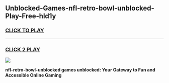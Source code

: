 
## Unblocked-Games-nfl-retro-bowl-unblocked-Play-Free-hld1y
<h3>
<a href="https://premium76.site?title=nfl-retro-bowl-unblocked&ref=18A">CLICK TO PLAY</a></h3>
<hr>

<h3>
<a href="https://premium76.site?title=nfl-retro-bowl-unblocked&ref=18A">CLICK 2 PLAY</a>
  
</h3>

<a href="https://premium76.site?title=nfl-retro-bowl-unblocked&ref=18A"><img src="https://clearcache.store/games.png"></a>


**nfl-retro-bowl-unblocked games unblocked: Your Gateway to Fun and Accessible Online Gaming**
